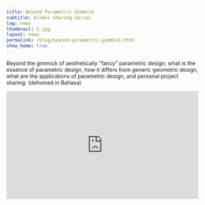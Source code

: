```yaml
---
title: Beyond Parametric Gimmick
subtitle: Alumni Sharing Series
tag: news
thumbnail: 2.jpg
layout: news
permalink: /blog/beyond-parametric-gimmick.html
show_home: true
---
```

Beyond the gimmick of aesthetically “fancy” parametric design: what is the essence of parametric design, how it differs from generic geometric design, what are the applications of parametric design, and personal project sharing. (delivered in Bahasa)
<div style="position:relative;padding-top:56.25%;">
<iframe width="100%" src="https://www.youtube.com/embed/qdA-AmAxaiU" title="YouTube video player" frameborder="0" allow="accelerometer; autoplay; clipboard-write; encrypted-media; gyroscope; picture-in-picture" allowfullscreen style="position:absolute;top:0;left:0;width:100%;height:100%;"></iframe>
</div>